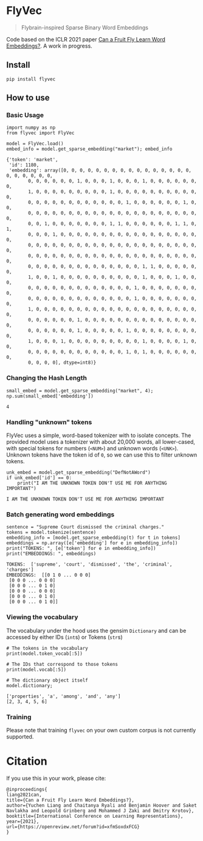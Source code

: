 # FlyVec
> Flybrain-inspired Sparse Binary Word Embeddings


Code based on the ICLR 2021 paper [Can a Fruit Fly Learn Word Embeddings?](https://openreview.net/forum?id=xfmSoxdxFCG ). A work in progress.

## Install

`pip install flyvec`

## How to use

### Basic Usage

```
import numpy as np
from flyvec import FlyVec

model = FlyVec.load()
embed_info = model.get_sparse_embedding("market"); embed_info
```




    {'token': 'market',
     'id': 1180,
     'embedding': array([0, 0, 0, 0, 0, 0, 0, 0, 0, 0, 0, 0, 0, 0, 0, 0, 0, 0, 0, 0, 0, 0,
            0, 0, 0, 0, 0, 0, 1, 0, 0, 0, 1, 0, 0, 0, 1, 0, 0, 0, 0, 0, 0, 0,
            1, 0, 0, 0, 0, 0, 0, 0, 0, 0, 1, 0, 0, 0, 0, 0, 0, 0, 0, 0, 0, 0,
            0, 0, 0, 0, 0, 0, 0, 0, 0, 0, 0, 0, 1, 0, 0, 0, 0, 0, 0, 1, 0, 0,
            0, 0, 0, 0, 0, 0, 0, 0, 0, 0, 0, 0, 0, 0, 0, 0, 0, 0, 0, 0, 0, 0,
            0, 0, 1, 0, 0, 0, 0, 0, 0, 0, 1, 1, 0, 0, 0, 0, 0, 0, 1, 1, 0, 1,
            0, 0, 0, 1, 0, 0, 0, 0, 0, 0, 0, 0, 0, 0, 0, 0, 0, 0, 0, 0, 0, 0,
            0, 0, 0, 0, 0, 0, 0, 0, 0, 0, 0, 0, 0, 0, 0, 0, 0, 0, 0, 0, 0, 0,
            0, 0, 0, 0, 0, 0, 0, 0, 0, 0, 0, 0, 0, 0, 0, 0, 0, 0, 0, 0, 0, 0,
            0, 0, 0, 0, 0, 0, 0, 0, 0, 0, 0, 0, 0, 0, 1, 1, 0, 0, 0, 0, 0, 0,
            1, 0, 0, 1, 0, 0, 0, 0, 0, 0, 0, 0, 0, 0, 1, 0, 0, 0, 1, 0, 0, 0,
            0, 0, 0, 0, 0, 0, 0, 0, 0, 0, 0, 0, 0, 1, 0, 0, 0, 0, 0, 0, 0, 0,
            0, 0, 0, 0, 0, 0, 0, 0, 0, 0, 0, 0, 0, 1, 0, 0, 0, 0, 0, 0, 0, 0,
            1, 0, 0, 0, 0, 0, 0, 0, 0, 0, 0, 0, 0, 0, 0, 0, 0, 0, 0, 0, 0, 0,
            0, 0, 0, 0, 0, 0, 1, 0, 0, 0, 0, 0, 0, 0, 0, 0, 0, 0, 0, 0, 0, 0,
            0, 0, 0, 0, 0, 0, 1, 0, 0, 0, 0, 0, 1, 0, 0, 0, 0, 0, 0, 0, 0, 0,
            1, 0, 0, 0, 1, 0, 0, 0, 0, 0, 0, 0, 0, 0, 1, 0, 0, 0, 0, 1, 0, 0,
            0, 0, 0, 0, 0, 0, 0, 0, 0, 0, 0, 0, 1, 0, 1, 0, 0, 0, 0, 0, 0, 0,
            0, 0, 0, 0], dtype=int8)}



### Changing the Hash Length

```
small_embed = model.get_sparse_embedding("market", 4); np.sum(small_embed['embedding'])
```




    4



### Handling "unknown" tokens

FlyVec uses a simple, word-based tokenizer with to isolate concepts. The provided model uses a tokenizer with about 20,000 words, all lower-cased, with special tokens for numbers (`<NUM>`) and unknown words (`<UNK>`). Unknown tokens have the token id of `0`, so we can use this to filter unknown tokens.

```
unk_embed = model.get_sparse_embedding("DefNotAWord")
if unk_embed['id'] == 0:
    print("I AM THE UNKNOWN TOKEN DON'T USE ME FOR ANYTHING IMPORTANT")
```

    I AM THE UNKNOWN TOKEN DON'T USE ME FOR ANYTHING IMPORTANT


### Batch generating word embeddings

```
sentence = "Supreme Court dismissed the criminal charges."
tokens = model.tokenize(sentence)
embedding_info = [model.get_sparse_embedding(t) for t in tokens]
embeddings = np.array([e['embedding'] for e in embedding_info])
print("TOKENS: ", [e['token'] for e in embedding_info])
print("EMBEDDINGS: ", embeddings)
```

    TOKENS:  ['supreme', 'court', 'dismissed', 'the', 'criminal', 'charges']
    EMBEDDINGS:  [[0 1 0 ... 0 0 0]
     [0 0 0 ... 0 0 0]
     [0 0 0 ... 0 1 0]
     [0 0 0 ... 0 0 0]
     [0 0 0 ... 0 1 0]
     [0 0 0 ... 0 1 0]]


### Viewing the vocabulary

The vocabulary under the hood uses the gensim `Dictionary` and can be accessed by either IDs (`int`s) or Tokens (`str`s)

```
# The tokens in the vocabulary
print(model.token_vocab[:5])

# The IDs that correspond to those tokens
print(model.vocab[:5])

# The dictionary object itself
model.dictionary;
```

    ['properties', 'a', 'among', 'and', 'any']
    [2, 3, 4, 5, 6]


### Training

Please note that training `flyvec` on your own custom corpus is not currently supported. 

# Citation

If you use this in your work, please cite:

```
@inproceedings{
liang2021can,
title={Can a Fruit Fly Learn Word Embeddings?},
author={Yuchen Liang and Chaitanya Ryali and Benjamin Hoover and Saket Navlakha and Leopold Grinberg and Mohammed J Zaki and Dmitry Krotov},
booktitle={International Conference on Learning Representations},
year={2021},
url={https://openreview.net/forum?id=xfmSoxdxFCG}
}
```
